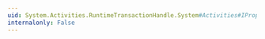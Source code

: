 ```yaml
---
uid: System.Activities.RuntimeTransactionHandle.System#Activities#IPropertyRegistrationCallback#Unregister(System.Activities.RegistrationContext)
internalonly: False
---
```

